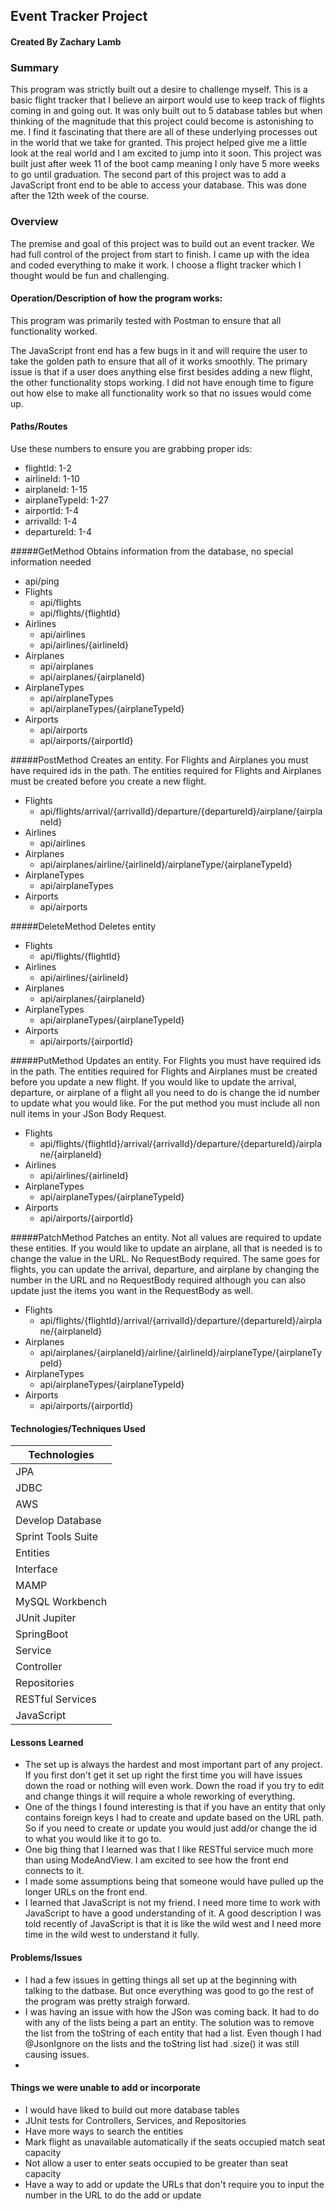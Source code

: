 ## Event Tracker Project

#### Created By Zachary Lamb

### Summary
This program was strictly built out a desire to challenge myself. This is a basic flight tracker that I believe an airport would use to keep track of flights coming in and going out. It was only built out to 5 database tables but when thinking of the magnitude that this project could become is astonishing to me. I find it fascinating that there are all of these underlying processes out in the world that we take for granted. This project helped give me a little look at the real world and I am excited to jump into it soon. This project was built just after week 11 of the boot camp meaning I only have 5 more weeks to go until graduation. The second part of this project was to add a JavaScript front end to be able to access your database. This was done after the 12th week of the course.

### Overview
The premise and goal of this project was to build out an event tracker. We had full control of the project from start to finish. I came up with the idea and coded everything to make it work. I choose a flight tracker which I thought would be fun and challenging.

#### Operation/Description of how the program works:
This program was primarily tested with Postman to ensure that all functionality worked.

The JavaScript front end has a few bugs in it and will require the user to take the golden path to ensure that all of it works smoothly. The primary issue is that if a user does anything else first besides adding a new flight, the other functionality stops working. I did not have enough time to figure out how else to make all functionality work so that no issues would come up.

#### Paths/Routes

Use these numbers to ensure you are grabbing proper ids:
- flightId: 1-2
- airlineId: 1-10
- airplaneId: 1-15
- airplaneTypeId: 1-27
- airportId: 1-4
- arrivalId: 1-4
- departureId: 1-4

#####GetMethod
Obtains information from the database, no special information needed
- api/ping
- Flights
	- api/flights
	- api/flights/{flightId}
- Airlines
	- api/airlines
	- api/airlines/{airlineId}
- Airplanes
	- api/airplanes
	- api/airplanes/{airplaneId}
- AirplaneTypes
	- api/airplaneTypes
	- api/airplaneTypes/{airplaneTypeId}
- Airports
	- api/airports
	- api/airports/{airportId}

#####PostMethod
Creates an entity. For Flights and Airplanes you must have required ids in the path. The entities required for Flights and Airplanes must be created before you create a new flight.
- Flights
	- api/flights/arrival/{arrivalId}/departure/{departureId}/airplane/{airplaneId}
- Airlines
	- api/airlines
- Airplanes
	- api/airplanes/airline/{airlineId}/airplaneType/{airplaneTypeId}
- AirplaneTypes
	- api/airplaneTypes
- Airports
	- api/airports

#####DeleteMethod
Deletes entity
- Flights
	- api/flights/{flightId}
- Airlines
	- api/airlines/{airlineId}
- Airplanes
	- api/airplanes/{airplaneId}
- AirplaneTypes
	- api/airplaneTypes/{airplaneTypeId}
- Airports
	- api/airports/{airportId}

#####PutMethod
Updates an entity. For Flights you must have required ids in the path. The entities required for Flights and Airplanes must be created before you update a new flight. If you would like to update the arrival, departure, or airplane of a flight all you need to do is change the id number to update what you would like. For the put method you must include all non null items in your JSon Body Request.
- Flights
	- api/flights/{flightId}/arrival/{arrivalId}/departure/{departureId}/airplane/{airplaneId}
- Airlines
	- api/airlines/{airlineId}
- AirplaneTypes
	- api/airplaneTypes/{airplaneTypeId}
- Airports
	- api/airports/{airportId}


#####PatchMethod
Patches an entity. Not all values are required to update these entities. If you would like to update an airplane, all that is needed is to change the value in the URL. No RequestBody required. The same goes for flights, you can update the arrival, departure, and airplane by changing the number in the URL and no RequestBody required although you can also update just the items you want in the RequestBody as well.
- Flights
	- api/flights/{flightId}/arrival/{arrivalId}/departure/{departureId}/airplane/{airplaneId}
- Airplanes
	- api/airplanes/{airplaneId}/airline/{airlineId}/airplaneType/{airplaneTypeId}
- AirplaneTypes
	- api/airplaneTypes/{airplaneTypeId}
- Airports
	- api/airports/{airportId}



#### Technologies/Techniques Used

| Technologies       |
| ------------------ |
| JPA                |
| JDBC               |
| AWS                |
| Develop Database   |
| Sprint Tools Suite |
| Entities           |
| Interface          |
| MAMP               |
| MySQL Workbench    |
| JUnit Jupiter      |
| SpringBoot         |
| Service            |
| Controller         |
| Repositories       |
| RESTful Services   |
| JavaScript         |

#### Lessons Learned
- The set up is always the hardest and most important part of any project. If you first don't get it set up right the first time you will have issues down the road or nothing will even work. Down the road if you try to edit and change things it will require a whole reworking of everything.
- One of the things I found interesting is that if you have an entity that only contains foreign keys I had to create and update based on the URL path. So if you need to create or update you would just add/or change the id to what you would like it to go to.
- One big thing that I learned was that I like RESTful service much more than using ModeAndView. I am excited to see how the front end connects to it.
- I made some assumptions being that someone would have pulled up the longer URLs on the front end.
- I learned that JavaScript is not my friend. I need more time to work with JavaScript to have a good understanding of it. A good description I was told recently of JavaScript is that it is like the wild west and I need more time in the wild west to understand it fully.

#### Problems/Issues
- I had a few issues in getting things all set up at the beginning with talking to the datbase. But once everything was good to go the rest of the program was pretty straigh forward.
- I was having an issue with how the JSon was coming back. It had to do with any of the lists being a part an entity. The solution was to remove the list from the toString of each entity that had a list. Even though I had @JsonIgnore on the lists and the toString list had .size() it was still causing issues.
-

#### Things we were unable to add or incorporate
- I would have liked to build out more database tables
- JUnit tests for Controllers, Services, and Repositories
- Have more ways to search the entities
- Mark flight as unavailable automatically if the seats occupied match seat capacity
- Not allow a user to enter seats occupied to be greater than seat capacity
- Have a way to add or update the URLs that don't require you to input the number in the URL to do the add or update
